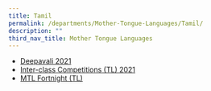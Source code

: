 ```yaml
---
title: Tamil
permalink: /departments/Mother-Tongue-Languages/Tamil/
description: ""
third_nav_title: Mother Tongue Languages
---
```

*   [Deepavali 2021](/tamil/deepavali-2021)
*   [Inter-class Competitions (TL) 2021](/tamil/inter-class-competitions-tl-2021)
*   [MTL Fortnight (TL)](/tamil/mtl-fortnight-tl)